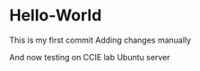 # Hello-World
This is my first commit
Adding changes manually

And now testing on CCIE lab Ubuntu server
